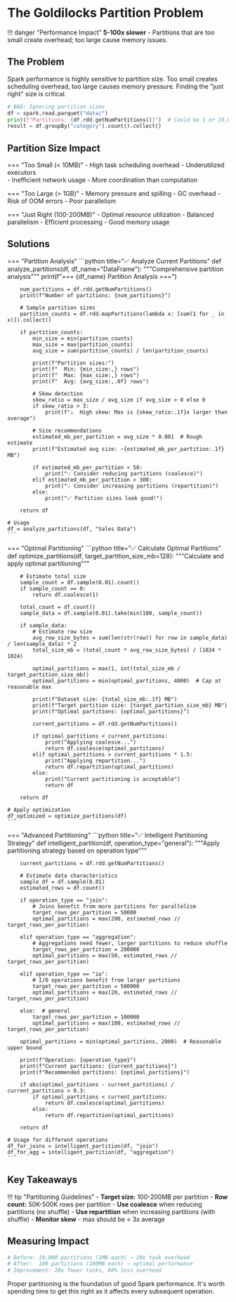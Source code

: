 # The Goldilocks Partition Problem

!!! danger "Performance Impact"
    **5-100x slower** - Partitions that are too small create overhead; too large cause memory issues.

## The Problem

Spark performance is highly sensitive to partition size. Too small creates scheduling overhead, too large causes memory pressure. Finding the "just right" size is critical.

```python title="❌ Problematic Code"
# BAD: Ignoring partition sizes
df = spark.read.parquet("data/")
print(f"Partitions: {df.rdd.getNumPartitions()}")  # Could be 1 or 10,000!
result = df.groupBy("category").count().collect()
```

## Partition Size Impact

=== "Too Small (< 10MB)"
    - High task scheduling overhead
    - Underutilized executors  
    - Inefficient network usage
    - More coordination than computation

=== "Too Large (> 1GB)"
    - Memory pressure and spilling
    - GC overhead
    - Risk of OOM errors
    - Poor parallelism

=== "Just Right (100-200MB)"
    - Optimal resource utilization
    - Balanced parallelism
    - Efficient processing
    - Good memory usage

## Solutions

=== "Partition Analysis"
    ```python title="✅ Analyze Current Partitions"
    def analyze_partitions(df, df_name="DataFrame"):
        """Comprehensive partition analysis"""
        print(f"=== {df_name} Partition Analysis ===")
        
        num_partitions = df.rdd.getNumPartitions()
        print(f"Number of partitions: {num_partitions}")
        
        # Sample partition sizes
        partition_counts = df.rdd.mapPartitions(lambda x: [sum(1 for _ in x)]).collect()
        
        if partition_counts:
            min_size = min(partition_counts)
            max_size = max(partition_counts)
            avg_size = sum(partition_counts) / len(partition_counts)
            
            print(f"Partition sizes:")
            print(f"  Min: {min_size:,} rows")
            print(f"  Max: {max_size:,} rows") 
            print(f"  Avg: {avg_size:,.0f} rows")
            
            # Skew detection
            skew_ratio = max_size / avg_size if avg_size > 0 else 0
            if skew_ratio > 3:
                print(f"⚠️  High skew: Max is {skew_ratio:.1f}x larger than average")
            
            # Size recommendations
            estimated_mb_per_partition = avg_size * 0.001  # Rough estimate
            print(f"Estimated avg size: ~{estimated_mb_per_partition:.1f} MB")
            
            if estimated_mb_per_partition < 50:
                print("💡 Consider reducing partitions (coalesce)")
            elif estimated_mb_per_partition > 300:
                print("💡 Consider increasing partitions (repartition)")
            else:
                print("✅ Partition sizes look good!")
        
        return df
    
    # Usage
    df = analyze_partitions(df, "Sales Data")
    ```

=== "Optimal Partitioning"
    ```python title="✅ Calculate Optimal Partitions"
    def optimize_partitions(df, target_partition_size_mb=128):
        """Calculate and apply optimal partitioning"""
        
        # Estimate total size
        sample_count = df.sample(0.01).count()
        if sample_count == 0:
            return df.coalesce(1)
            
        total_count = df.count()
        sample_data = df.sample(0.01).take(min(100, sample_count))
        
        if sample_data:
            # Estimate row size
            avg_row_size_bytes = sum(len(str(row)) for row in sample_data) / len(sample_data) * 2
            total_size_mb = (total_count * avg_row_size_bytes) / (1024 * 1024)
            
            optimal_partitions = max(1, int(total_size_mb / target_partition_size_mb))
            optimal_partitions = min(optimal_partitions, 4000)  # Cap at reasonable max
            
            print(f"Dataset size: {total_size_mb:.1f} MB")
            print(f"Target partition size: {target_partition_size_mb} MB")
            print(f"Optimal partitions: {optimal_partitions}")
            
            current_partitions = df.rdd.getNumPartitions()
            
            if optimal_partitions < current_partitions:
                print("Applying coalesce...")
                return df.coalesce(optimal_partitions)
            elif optimal_partitions > current_partitions * 1.5:
                print("Applying repartition...")
                return df.repartition(optimal_partitions)
            else:
                print("Current partitioning is acceptable")
                return df
        
        return df
    
    # Apply optimization
    df_optimized = optimize_partitions(df)
    ```

=== "Advanced Partitioning"
    ```python title="✅ Intelligent Partitioning Strategy"
    def intelligent_partition(df, operation_type="general"):
        """Apply partitioning strategy based on operation type"""
        
        current_partitions = df.rdd.getNumPartitions()
        
        # Estimate data characteristics
        sample_df = df.sample(0.01)
        estimated_rows = df.count()
        
        if operation_type == "join":
            # Joins benefit from more partitions for parallelism
            target_rows_per_partition = 50000
            optimal_partitions = max(200, estimated_rows // target_rows_per_partition)
            
        elif operation_type == "aggregation":
            # Aggregations need fewer, larger partitions to reduce shuffle
            target_rows_per_partition = 200000
            optimal_partitions = max(50, estimated_rows // target_rows_per_partition)
            
        elif operation_type == "io":
            # I/O operations benefit from larger partitions
            target_rows_per_partition = 500000
            optimal_partitions = max(20, estimated_rows // target_rows_per_partition)
            
        else:  # general
            target_rows_per_partition = 100000
            optimal_partitions = max(100, estimated_rows // target_rows_per_partition)
        
        optimal_partitions = min(optimal_partitions, 2000)  # Reasonable upper bound
        
        print(f"Operation: {operation_type}")
        print(f"Current partitions: {current_partitions}")
        print(f"Recommended partitions: {optimal_partitions}")
        
        if abs(optimal_partitions - current_partitions) / current_partitions > 0.3:
            if optimal_partitions < current_partitions:
                return df.coalesce(optimal_partitions)
            else:
                return df.repartition(optimal_partitions)
        
        return df
    
    # Usage for different operations
    df_for_joins = intelligent_partition(df, "join")
    df_for_agg = intelligent_partition(df, "aggregation")
    ```

## Key Takeaways

!!! tip "Partitioning Guidelines"
    - **Target size:** 100-200MB per partition
    - **Row count:** 50K-500K rows per partition
    - **Use coalesce** when reducing partitions (no shuffle)
    - **Use repartition** when increasing partitions (with shuffle)
    - **Monitor skew** - max should be < 3x average

## Measuring Impact

```python title="Optimization Results"
# Before: 10,000 partitions (1MB each) → 20x task overhead
# After:  100 partitions (100MB each) → optimal performance
# Improvement: 20x fewer tasks, 80% less overhead
```

Proper partitioning is the foundation of good Spark performance. It's worth spending time to get this right as it affects every subsequent operation.